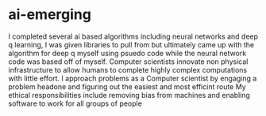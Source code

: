 # ai-emerging
I completed several ai based algorithms including neural networks and deep q learning, 
I was given libraries to pull from but ultimately came up with the algorithm for deep q myself using psuedo code while the neural network code was based off of myself. 
Computer scientists innovate non physical infrastructure to allow humans to complete highly complex computations with little effort.
I approach problems as a Computer scientist by engaging a problem headone and figuring out the easiest and most efficint route
My ethical responsibilities include removing bias from machines and enabling software to work for all groups of people

